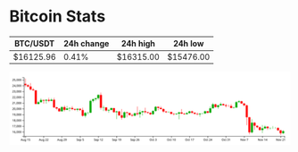 # Bitcoin Stats

BTC/USDT|24h change|24h high|24h low|
|---|---|---|---|
|$16125.96|0.41%|$16315.00|$15476.00|

<img src="./chart.svg">
